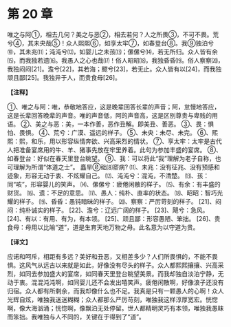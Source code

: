 # 第 20 章

唯之与阿①，相去几何？美之与恶②，相去若何？人之所畏③，不可不畏。荒兮④，其未央哉⑤！众人熙熙⑥，如享太牢⑦，如春登台⑧。我⑨独泊兮⑩，其未兆⑾；沌沌兮⑿，如婴儿之未孩⒀；傫傫兮⒁，若无所归。众人皆有余⒂，而我独若遗⒃。我愚人之心也哉⒄！俗人昭昭⒅，我独昏昏⒆。俗人察察⒇，我独闷闷[21]。澹兮[22]，其若海；飂兮[23]，若无止。众人皆有以[24]，而我独顽且鄙[25]。我独异于人，而贵食母[26]。

**【注释】**

①、唯之与阿：唯，恭敬地答应，这是晚辈回答长辈的声音；阿，怠慢地答应，这是长辈回答晚辈的声音。唯的声音低，阿的声音高，这是区别尊贵与卑贱的用语。
②、美之与恶：美，一本作善，恶作丑解。即美丑、善恶。
③、畏：惧怕、畏惧。
④、荒兮：广漠、遥远的样子。
⑤、未央：未尽、未完。
⑥、熙熙：熙，和乐，用以形容纵情奔欲、兴高采烈的情状。
⑦、享太牢：太牢是古代人把准备宴席用的牛、羊、猪事先放在牢里养着。此句为参加丰盛的宴席。
⑧、如春登台：好似在春天里登台眺望。
⑨、我：可以将此“我”理解为老子自称，也可理解为所谓“体道之士”。
矗旱础⑻窬病?
⑾、未兆：没有征兆、没有预感和迹象，形容无动于衷、不炫耀自己。
⑿、沌沌兮：混沌，不清楚。
⒀、孩：同“咳”，形容婴儿的笑声。
⒁、傫傫兮：疲倦闲散的样子。
⒂、有余：有丰盛的财货。
⒃、遗：不足的意思。
⒄、愚人：纯朴、直率的状态。
⒅、昭昭：智巧光耀的样子。
⒆、昏昏：愚钝暗昧的样子。
⒇、察察：严厉苛刻的样子。
[21]、闷闷：纯朴诚实的样子。
[22]、澹兮：辽远广阔的样子。
[23]、飓兮：急风。
[24]、有以：有用、有为，有本领。
[25]、顽且鄙：形容愚陋、笨拙。
[26]、贵食母：母用以比喻“道”，道是生育天地万物之母。此名意为以守道为贵。

**【译文】**

应诺和呵斥，相距有多远？美好和丑恶，又相差多少？人们所畏惧的，不能不畏惧。这风气从远古以来就是如此，好像没有尽头的样子。众人都熙熙攘攘、兴高采烈，如同去参加盛大的宴席，如同春天里登台眺望美景。而我却独自淡泊宁静，无动于衷。混混沌沌啊，如同婴儿还不会发出嘻笑声。疲倦闲散啊，好像浪子还没有归宿。众人都有所剩余，而我却像什么也不足。我真是只有一颗愚人的心啊！众人光辉自炫，唯独我迷迷糊糊；众人都那么严厉苛刻，唯独我这样淳厚宽宏。恍惚啊，像大海汹涌；恍惚啊，像飘泊无处停留。世人都精明灵巧有本领，唯独我愚昧而笨拙。我唯独与人不同的，关键在于得到了“道”。
